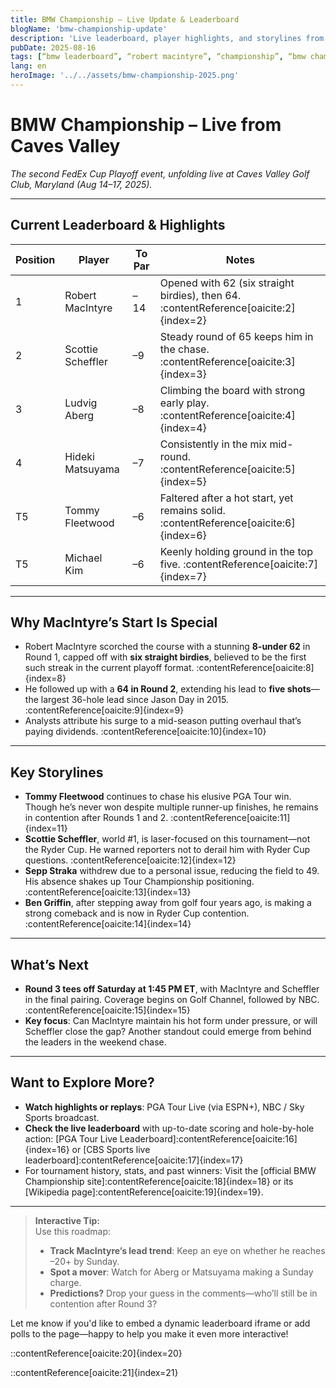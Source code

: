 ```yaml
---
title: BMW Championship – Live Update & Leaderboard
blogName: 'bmw-championship-update'
description: 'Live leaderboard, player highlights, and storylines from the 2025 BMW Championship at Caves Valley.'
pubDate: 2025-08-16
tags: [“bmw leaderboard”, “robert macintyre”, “championship”, “bmw championship leaderboard”]
lang: en
heroImage: '../../assets/bmw-championship-2025.png'
---
```


# BMW Championship – Live from Caves Valley  
*The second FedEx Cup Playoff event, unfolding live at Caves Valley Golf Club, Maryland (Aug 14–17, 2025).*

---

##  Current Leaderboard & Highlights

| Position | Player             | To Par | Notes                                           |
|----------|--------------------|--------|-------------------------------------------------|
| 1        | Robert MacIntyre   | –14    | Opened with 62 (six straight birdies), then 64. :contentReference[oaicite:2]{index=2} |
| 2        | Scottie Scheffler  | –9     | Steady round of 65 keeps him in the chase. :contentReference[oaicite:3]{index=3} |
| 3        | Ludvig Aberg       | –8     | Climbing the board with strong early play. :contentReference[oaicite:4]{index=4} |
| 4        | Hideki Matsuyama   | –7     | Consistently in the mix mid-round. :contentReference[oaicite:5]{index=5} |
| T5       | Tommy Fleetwood    | –6     | Faltered after a hot start, yet remains solid. :contentReference[oaicite:6]{index=6} |
| T5       | Michael Kim        | –6     | Keenly holding ground in the top five. :contentReference[oaicite:7]{index=7} |

---

##  Why MacIntyre’s Start Is Special  
- Robert MacIntyre scorched the course with a stunning **8-under 62** in Round 1, capped off with **six straight birdies**, believed to be the first such streak in the current playoff format. :contentReference[oaicite:8]{index=8}  
- He followed up with a **64 in Round 2**, extending his lead to **five shots**—the largest 36-hole lead since Jason Day in 2015. :contentReference[oaicite:9]{index=9}  
- Analysts attribute his surge to a mid-season putting overhaul that’s paying dividends. :contentReference[oaicite:10]{index=10}

---

##  Key Storylines

- **Tommy Fleetwood** continues to chase his elusive PGA Tour win. Though he’s never won despite multiple runner-up finishes, he remains in contention after Rounds 1 and 2. :contentReference[oaicite:11]{index=11}  
- **Scottie Scheffler**, world #1, is laser-focused on this tournament—not the Ryder Cup. He warned reporters not to derail him with Ryder Cup questions. :contentReference[oaicite:12]{index=12}  
- **Sepp Straka** withdrew due to a personal issue, reducing the field to 49. His absence shakes up Tour Championship positioning. :contentReference[oaicite:13]{index=13}  
- **Ben Griffin**, after stepping away from golf four years ago, is making a strong comeback and is now in Ryder Cup contention. :contentReference[oaicite:14]{index=14}

---

##  What’s Next

- **Round 3 tees off Saturday at 1:45 PM ET**, with MacIntyre and Scheffler in the final pairing. Coverage begins on Golf Channel, followed by NBC. :contentReference[oaicite:15]{index=15}  
- **Key focus**: Can MacIntyre maintain his hot form under pressure, or will Scheffler close the gap? Another standout could emerge from behind the leaders in the weekend chase.

---

##  Want to Explore More?

- **Watch highlights or replays**: PGA Tour Live (via ESPN+), NBC / Sky Sports broadcast.  
- **Check the live leaderboard** with up-to-date scoring and hole-by-hole action: [PGA Tour Live Leaderboard]:contentReference[oaicite:16]{index=16} or [CBS Sports live leaderboard]:contentReference[oaicite:17]{index=17}  
- For tournament history, stats, and past winners: Visit the [official BMW Championship site]:contentReference[oaicite:18]{index=18} or its [Wikipedia page]:contentReference[oaicite:19]{index=19}.

---

> **Interactive Tip:**  
> Use this roadmap:
> - **Track MacIntyre’s lead trend**: Keep an eye on whether he reaches –20+ by Sunday.  
> - **Spot a mover**: Watch for Aberg or Matsuyama making a Sunday charge.  
> - **Predictions?** Drop your guess in the comments—who’ll still be in contention after Round 3?

Let me know if you'd like to embed a dynamic leaderboard iframe or add polls to the page—happy to help you make it even more interactive!


::contentReference[oaicite:20]{index=20}

::contentReference[oaicite:21]{index=21}
